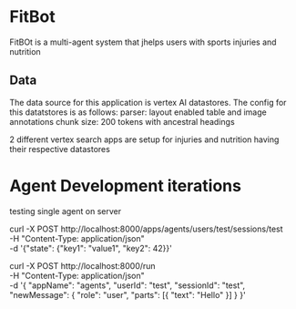 # FitBot
FitBOt is a multi-agent system that jhelps users with sports injuries and nutrition

## Data
The data source for this application is vertex AI datastores. The config for this datatstores is as follows:
parser: layout
enabled table and image annotations
chunk size: 200 tokens with ancestral headings

2 different vertex search apps are setup for injuries and nutrition having their respective datastores

# Agent Development iterations
testing single agent on server

curl -X POST http://localhost:8000/apps/agents/users/test/sessions/test \
  -H "Content-Type: application/json" \
  -d '{"state": {"key1": "value1", "key2": 42}}'

curl -X POST http://localhost:8000/run \
-H "Content-Type: application/json" \
-d '{
"appName": "agents",
"userId": "test",
"sessionId": "test",
"newMessage": {
    "role": "user",
    "parts": [{
    "text": "Hello"
    }]
}
}'